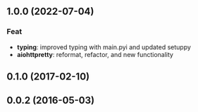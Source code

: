 ## 1.0.0 (2022-07-04)

### Feat

- **typing**: improved typing with main.pyi and updated setuppy
- **aiohttpretty**: reformat, refactor, and new functionality

## 0.1.0 (2017-02-10)

## 0.0.2 (2016-05-03)
